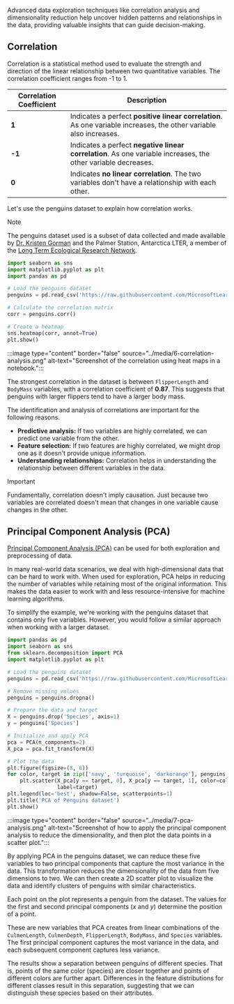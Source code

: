 Advanced data exploration techniques like correlation analysis and dimensionality reduction help uncover hidden patterns and relationships in the data, providing valuable insights that can guide decision-making.

## Correlation

Correlation is a statistical method used to evaluate the strength and direction of the linear relationship between two quantitative variables. The correlation coefficient ranges from -1 to 1.

| Correlation Coefficient | Description |
|-------------------------|-------------|
| **1**   | Indicates a perfect **positive linear correlation**. As one variable increases, the other variable also increases. |
| **-1**  | Indicates a perfect **negative linear correlation**. As one variable increases, the other variable decreases. |
| **0**   | Indicates **no linear correlation**. The two variables don't have a relationship with each other. |

Let's use the penguins dataset to explain how correlation works.

> [!Note]
> The penguins dataset used is a subset of data collected and made available by [Dr. Kristen Gorman](https://www.uaf.edu/cfos/people/faculty/detail/kristen-gorman.php?azure-portal=true) and the Palmer Station, Antarctica LTER, a member of the [Long Term Ecological Research Network](https://lternet.edu/?azure-portal=true).

```python
import seaborn as sns
import matplotlib.pyplot as plt
import pandas as pd

# Load the penguins dataset
penguins = pd.read_csv('https://raw.githubusercontent.com/MicrosoftLearning/dp-data/main/penguins.csv')

# Calculate the correlation matrix
corr = penguins.corr()

# Create a heatmap
sns.heatmap(corr, annot=True)
plt.show()
```

:::image type="content" border="false" source="../media/6-correlation-analysis.png" alt-text="Screenshot of the correlation using heat maps in a notebook.":::

The strongest correlation in the dataset is between `FlipperLength` and `BodyMass` variables, with a correlation coefficient of **0.87**. This suggests that penguins with larger flippers tend to have a larger body mass.

The identification and analysis of correlations are important for the following reasons.

- **Predictive analysis:** If two variables are highly correlated, we can predict one variable from the other.
- **Feature selection:** If two features are highly correlated, we might drop one as it doesn't provide unique information.
- **Understanding relationships:** Correlation helps in understanding the relationship between different variables in the data.

> [!Important]
> Fundamentally, correlation doesn't imply causation. Just because two variables are correlated doesn't mean that changes in one variable cause changes in the other.

## Principal Component Analysis (PCA)

[Principal Component Analysis (PCA)](https://en.wikipedia.org/wiki/Principal_component_analysis?azure-portal=true) can be used for both exploration and preprocessing of data. 

In many real-world data scenarios, we deal with high-dimensional data that can be hard to work with. When used for exploration, PCA helps in reducing the number of variables while retaining most of the original information. This makes the data easier to work with and less resource-intensive for machine learning algorithms.

To simplify the example, we're working with the penguins dataset that contains only five variables. However, you would follow a similar approach when working with a larger dataset.

```python
import pandas as pd
import seaborn as sns
from sklearn.decomposition import PCA
import matplotlib.pyplot as plt

# Load the penguins dataset
penguins = pd.read_csv('https://raw.githubusercontent.com/MicrosoftLearning/dp-data/main/penguins.csv')

# Remove missing values
penguins = penguins.dropna()

# Prepare the data and target
X = penguins.drop('Species', axis=1)
y = penguins['Species']

# Initialize and apply PCA
pca = PCA(n_components=2)
X_pca = pca.fit_transform(X)

# Plot the data
plt.figure(figsize=(8, 6))
for color, target in zip(['navy', 'turquoise', 'darkorange'], penguins['Species'].unique()):
    plt.scatter(X_pca[y == target, 0], X_pca[y == target, 1], color=color, alpha=.8, lw=2,
                label=target)
plt.legend(loc='best', shadow=False, scatterpoints=1)
plt.title('PCA of Penguins dataset')
plt.show()

```

:::image type="content" border="false" source="../media/7-pca-analysis.png" alt-text="Screenshot of how to apply the principal component analysis to reduce the dimensionality, and then plot the data points in a scatter plot.":::

By applying PCA in the penguins dataset, we can reduce these five variables to two principal components that capture the most variance in the data. This transformation reduces the dimensionality of the data from five dimensions to two. We can then create a 2D scatter plot to visualize the data and identify clusters of penguins with similar characteristics.

Each point on the plot represents a penguin from the dataset. The values for the first and second principal components (*x* and *y*) determine the position of a point.

These are new variables that PCA creates from linear combinations of the `CulmenLength`, `CulmenDepth`, `FlipperLength`, `BodyMass`, and `Species` variables. The first principal component captures the most variance in the data, and each subsequent component captures less variance.

The results show a separation between penguins of different species. That is, points of the same color (species) are closer together and points of different colors are further apart. Differences in the feature distributions for different classes result in this separation, suggesting that we can distinguish these species based on their attributes.
